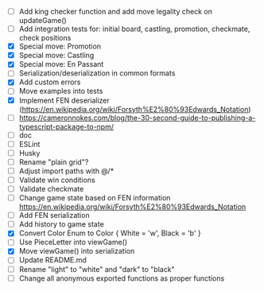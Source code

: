 - [ ] Add king checker function and add move legality check on updateGame()
- [ ] Add integration tests for: initial board, castling, promotion, checkmate, check positions
- [x] Special move: Promotion
- [x] Special move: Castling
- [x] Special move: En Passant
- [ ] Serialization/deserialization in common formats
- [x] Add custom errors
- [ ] Move examples into tests
- [x] Implement FEN deserializer (https://en.wikipedia.org/wiki/Forsyth%E2%80%93Edwards_Notation)
- [ ] https://cameronnokes.com/blog/the-30-second-guide-to-publishing-a-typescript-package-to-npm/
- [ ] doc
- [ ] ESLint
- [ ] Husky
- [ ] Rename "plain grid"?
- [ ] Adjust import paths with @/*
- [ ] Validate win conditions
- [ ] Validate checkmate
- [ ] Change game state based on FEN information https://en.wikipedia.org/wiki/Forsyth%E2%80%93Edwards_Notation
- [ ] Add FEN serialization
- [ ] Add history to game state
- [x] Convert Color Enum to Color { White = 'w', Black = 'b' }
- [ ] Use PieceLetter into viewGame()
- [x] Move viewGame() into serialization
- [ ] Update README.md
- [ ] Rename "light" to "white" and "dark" to "black"
- [ ] Change all anonymous exported functions as proper functions
